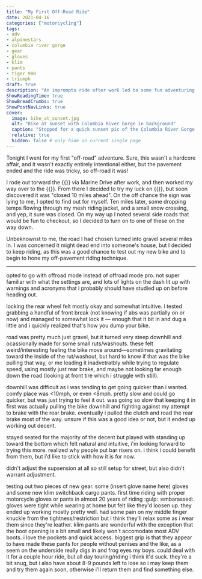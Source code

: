 ```yaml
---
title: "My First Off-Road Ride"
date: 2021-04-16
categories: ["motorcycling"]
tags:
- adv
- alpinestars
- columbia river gorge
- gear
- gloves
- klim
- pants
- tiger 900
- triumph
draft: true
description: "An impromptu ride after work led to some fun adventuring off-road for the first time."
ShowReadingTime: true
ShowBreadCrumbs: true
ShowPostNavLinks: true
cover:
  image: bike_at_sunset.jpg
  alt: "Bike at sunset with Columbia River Gorge in background"
  caption: "Stopped for a quick sunset pic of the Columbia River Gorge up above Angels Rest trailhead."
  relative: true
  hidden: false # only hide on current single page
---
```


Tonight I went for my first "off-road" adventure. Sure, this wasn't a hardcore affair, and it wasn't exactly entirely intentional either, but the pavement ended and the ride was tricky, so off-road it was!

I rode out torward the {{<newtabref title="Columbia River Gorge" href="https://traveloregon.com/places-to-go/regions/columbia-river-gorge/">}} via Marine Drive after work, and then worked my way over to the {{<newtabref title="Historic Columbia River Highway" href="https://www.oregon.gov/odot/regions/pages/historic-columbia-river-highway.aspx">}}. From there I decided to try my luck on {{<newtabref title="Larch Mountain Road" href="https://multco.us/roads/larch-mountain-road">}}, but soon discovered it was "closed 10 miles ahead". On the off chance the sign was lying to me, I opted to find out for myself. Ten miles later, some dropping temps flowing through my mesh riding jacket, and a small snow crossing, and yep, it sure was closed. On my way up I noted several side roads that would be fun to checkout, so I decided to turn on to one of these on the way down.

Unbeknownst to me, the road I had chosen turned into gravel several miles in. I was concerned it might dead end into someone's house, but I decided to keep riding, as this was a good chance to test out my new bike and to begin to hone my off-pavement riding technique.

---

opted to go with offroad mode instead of offroad mode pro. not super familiar with what the settings are, and lots of lights on the dash lit up with warnings and acronyms that i probably should have studied up on before heading out.

locking the rear wheel felt mostly okay and somewhat intuitive. i tested grabbing a handful of front break (not knowing if abs was partially on or now) and managed to somewhat lock it — enough that it bit in and dug a little and i quickly realized that's how you dump your bike.

road was pretty much just gravel, but it turned very steep downhill and ocassionally made for some small ruts/washouts. these felt weird/interesting feeling the bike move around—sometimes gravitating toward the inside of the rut/washout, but hard to know if that was the bike pulling that way, or me leading it inadvetratbly while trying to regulate speed, using mostly just rear brake, and maybe not looking far enough down the road (looking at front tire which i struggle with still).

downhill was difficult as i was tending to get going quicker than i wanted. comfy place was <10mph, or even <8mph. pretty slow and could go quicker, but was just trying to feel it out. was going so slow that keeping it in first was actually pulling the bike downhill and fighting against my attempt to brake with the rear brake. eventually i pulled the clutch and road the rear brake most of the way. unsure if this was a good idea or not, but it ended up working out decent.

stayed seated for the majority of the decent but played with standing up toward the bottom which felt natural and intuitive, i'm looking forward to trying this more. realized why people put bar risers on. i think i could benefit from them, but i'd like to stick with how it is for now.

didn't adjust the supsension at all so still setup for street, but also didn't warrant adjustment.

testing out two pieces of new gear. some (insert glove name here) gloves and some new klim switchback cargo pants. first time riding with proper motorcycle gloves or pants in almost 20 years of riding :gulp: :embarassed:. gloves were tight while wearing at home but felt like they'd loosen up. they ended up working mostly pretty well. had some pain on my middle finger knuckle from the tightness/restriction but i think they'll relax some as i wear them since they're leather. klim pants are wonderful with the exception that the boot opening is a bit small and likely won't accomodate most ADV boots. i love the pockets and quick access. biggest grip is that they appear to have made these pants for people without penises and the like, as a seem on the underside really digs in and frog eyes my boys. could deal with it for a couple hour ride, but all day touring/riding i think it'd suck. they're a bit snug, but i also have about 8-9 pounds left to lose so i may keep them and try them again soon, otherwise i'll return them and find something else.
